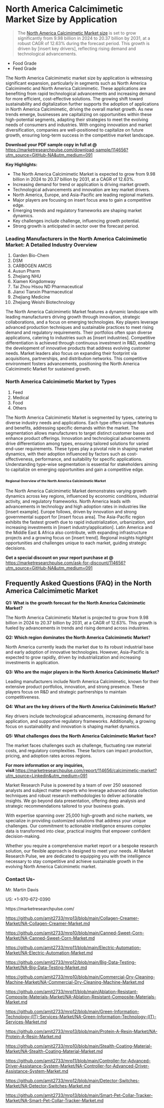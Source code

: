 <h1>North America Calcimimetic Market&nbsp;Size by Application</h1><blockquote><p>The <a href="https://marketresearchpulse.com/download-sample/114656?utm_source=GitHub-NA&amp;utm_medium=091">North America Calcimimetic Market size</a> is set to grow significantly from 9.98 billion in 2024 to 20.37 billion by 2031, at a robust CAGR of 12.63% during the forecast period. This growth is driven by [insert key drivers], reflecting rising demand and technological advancements.</p></blockquote><ul><li>Food Grade<li> Feed Grade</li></ul><p>The North America Calcimimetic market size by application is witnessing significant expansion, particularly in segments such as North America Calcimimetic and North America Calcimimetic. These applications are benefiting from rapid technological advancements and increasing demand for more efficient, cost-effective solutions. The growing shift toward sustainability and digitalization further supports the adoption of applications in North America Calcimimetic, driving the overall market growth. As new trends emerge, businesses are capitalizing on opportunities within these high-potential segments, adapting their strategies to meet the evolving needs of consumers and industries. With ongoing innovation and market diversification, companies are well-positioned to capitalize on future growth, ensuring long-term success in the competitive market landscape.</p><p><strong>Download your PDF sample copy in full at @ </strong><a href="https://marketresearchpulse.com/download-sample/114656?utm_source=GitHub-NA&amp;utm_medium=091">https://marketresearchpulse.com/download-sample/114656?utm_source=GitHub-NA&amp;utm_medium=091</a></p><p><strong>Key Highlights: </strong></p><ul><li>The North America Calcimimetic Market is expected to grow from 9.98 billion in 2024 to 20.37 billion by 2031, at a CAGR of 12.63%.</li><li>Increasing demand for trend or application is driving market growth.</li><li>Technological advancements and innovation are key market drivers.</li><li>North America, Europe, and Asia-Pacific are leading regional markets.</li><li>Major players are focusing on insert focus area to gain a competitive edge.</li><li>Emerging trends and regulatory frameworks are shaping market dynamics.</li><li>Key challenges include challenge, influencing growth potential.</li><li>Strong growth is anticipated in sector over the forecast period.</li></ul><h3>Leading Manufacturers in the North America Calcimimetic Market: A Detailed Industry Overview</h3><ol><li>Garden Bio-Chem</li><li>DSM</li><li>CARBOGEN AMCIS</li><li>Ausun Pharm</li><li>Zhejiang NHU</li><li>Xiamen Kingdomway</li><li>Tai Zhou Hisou ND Pharmaceutical</li><li>Jianxi Tianxin Pharmaceutical</li><li>Zhejiang Medicine</li><li>Zhejiang Weishi Biotechnology</li></ol><div class="flex max-w-full flex-col flex-grow"><div class="min-h-8 text-message flex w-full flex-col items-end gap-2 whitespace-normal break-words [.text-message+&amp;]:mt-5" dir="auto" data-message-author-role="assistant" data-message-id="fd8432e4-4910-450d-b182-61b7bfb0a01f" data-message-model-slug="gpt-4o"><div class="flex w-full flex-col gap-1 empty:hidden first:pt-[3px]"><div class="markdown prose w-full break-words dark:prose-invert light"><p>The North America Calcimimetic Market features a dynamic landscape with leading manufacturers driving growth through innovation, strategic collaborations, and a focus on emerging technologies. Key players leverage advanced production techniques and sustainable practices to meet rising demand and regulatory requirements. Their portfolios often span diverse applications, catering to industries such as [insert industries]. Competitive differentiation is achieved through continuous investment in R&amp;D, enabling the development of innovative products that address evolving customer needs. Market leaders also focus on expanding their footprint via acquisitions, partnerships, and distribution networks. This competitive environment fosters advancements, positioning the North America Calcimimetic Market for sustained growth.</p></div></div></div></div><h3>North America Calcimimetic Market by Types</h3><ol><li>Feed<li> Medical<li> Food<li> Others</li></ol><div class="flex max-w-full flex-col flex-grow"><div class="min-h-8 text-message flex w-full flex-col items-end gap-2 whitespace-normal break-words [.text-message+&amp;]:mt-5" dir="auto" data-message-author-role="assistant" data-message-id="084470be-0bb7-4664-bddf-5156b4f41249" data-message-model-slug="gpt-4o-mini"><div class="flex w-full flex-col gap-1 empty:hidden first:pt-[3px]"><div class="markdown prose w-full break-words dark:prose-invert light"><p>The North America Calcimimetic Market is segmented by types, catering to diverse industry needs and applications. Each type offers unique features and benefits, addressing specific demands within the market. The segmentation allows manufacturers to target distinct customer bases and enhance product offerings. Innovation and technological advancements drive differentiation among types, ensuring tailored solutions for varied end-user requirements. These types play a pivotal role in shaping market dynamics, with their adoption influenced by factors such as cost-effectiveness, performance, and suitability for specific applications. Understanding type-wise segmentation is essential for stakeholders aiming to capitalize on emerging opportunities and gain a competitive edge.</p></div></div></div></div><h3><span style="font-size: 11px;">Regional Overview of the North America Calcimimetic Market</span></h3><div class="flex max-w-full flex-col flex-grow"><div class="min-h-8 text-message flex w-full flex-col items-end gap-2 whitespace-normal break-words [.text-message+&amp;]:mt-5" dir="auto" data-message-author-role="assistant" data-message-id="e9038762-ce64-4e30-91c9-9bd413514231" data-message-model-slug="gpt-4o-mini"><div class="flex w-full flex-col gap-1 empty:hidden first:pt-[3px]"><div class="markdown prose w-full break-words dark:prose-invert light"><p>The North America Calcimimetic Market demonstrates varying growth dynamics across key regions, influenced by economic conditions, industrial activity, and regulatory frameworks. North America leads with advancements in technology and high adoption rates in industries like [insert example]. Europe follows, driven by innovation and strong governmental support for [insert focus area]. The Asia-Pacific region exhibits the fastest growth due to rapid industrialization, urbanization, and increasing investments in [insert industry/application]. Latin America and the Middle East &amp; Africa also contribute, with expanding infrastructure projects and a growing focus on [insert trend]. Regional insights highlight opportunities and challenges unique to each market, guiding strategic decisions.</p></div></div></div></div><p><strong>Get a special discount on your report purchase at @ </strong><a href="https://marketresearchpulse.com/ask-for-discount/114656?utm_source=GitHub-NA&amp;utm_medium=091">https://marketresearchpulse.com/ask-for-discount/114656?utm_source=GitHub-NA&amp;utm_medium=091</a></p><h2>Frequently Asked Questions (FAQ) in the North America Calcimimetic Market</h2><p><strong>Q1: What is the growth forecast for the North America Calcimimetic Market?</strong></p><p>The North America Calcimimetic Market is projected to grow from 9.98 billion in 2024 to 20.37 billion by 2031, at a CAGR of 12.63%. This growth is fueled by advancements in trends and rising demand across industries.</p><p><strong>Q2: Which region dominates the North America Calcimimetic Market?</strong></p><p>North America currently leads the market due to its robust industrial base and early adoption of innovative technologies. However, Asia-Pacific is expected to grow rapidly, driven by industrialization and increasing investments in application.</p><p><strong>Q3: Who are the major players in the North America Calcimimetic Market?</strong></p><p>Leading manufacturers include North America Calcimimetic, known for their extensive product portfolios, innovation, and strong presence. These players focus on R&amp;D and strategic partnerships to maintain competitiveness.</p><p><strong>Q4: What are the key drivers of the North America Calcimimetic Market?</strong></p><p>Key drivers include technological advancements, increasing demand for application, and supportive regulatory frameworks. Additionally, a growing focus on sustainability and innovation is shaping market dynamics.</p><p><strong>Q5: What challenges does the North America Calcimimetic Market face?</strong></p><p>The market faces challenges such as challenge, fluctuating raw material costs, and regulatory complexities. These factors can impact production, pricing, and adoption rates across regions.</p><p><strong>For more information or any inquiries, visit&nbsp;</strong><a href="https://marketresearchpulse.com/report/114656/calcimimetic-market?utm_source=Linkedin&utm_medium=091">https://marketresearchpulse.com/report/114656/calcimimetic-market?utm_source=Linkedin&utm_medium=091</a></p><p>Market Research Pulse is powered by a team of over 250 seasoned analysts and subject matter experts who leverage advanced data collection techniques and robust research methodologies to deliver actionable insights. We go beyond data presentation, offering deep analysis and strategic recommendations tailored to your business goals.</p><p>With expertise spanning over 25,000 high-growth and niche markets, we specialize in providing customized solutions that address your unique challenges. Our commitment to actionable intelligence ensures complex data is transformed into clear, practical insights that empower confident decision-making.</p><p>Whether you require a comprehensive market report or a bespoke research solution, our flexible approach is designed to meet your needs. At Market Research Pulse, we are dedicated to equipping you with the intelligence necessary to stay competitive and achieve sustainable growth in the evolving North America Calcimimetic market.</p><h3><strong>Contact Us-</strong></h3><p>Mr. Martin Davis</p><p>US: +1-970-672-0390</p><p>https://marketresearchpulse.com/</p><p><a href="https://github.com/amit2733/mrp13/blob/main/Collagen-Creamer-Market/NA-Collagen-Creamer-Market.md">https://github.com/amit2733/mrp13/blob/main/Collagen-Creamer-Market/NA-Collagen-Creamer-Market.md</a></p><p><a href="https://github.com/amit2733/mrp10/blob/main/Canned-Sweet-Corn-Market/NA-Canned-Sweet-Corn-Market.md">https://github.com/amit2733/mrp10/blob/main/Canned-Sweet-Corn-Market/NA-Canned-Sweet-Corn-Market.md</a></p><p><a href="https://github.com/amit2733/mrp11/blob/main/Electric-Automation-Market/NA-Electric-Automation-Market.md">https://github.com/amit2733/mrp11/blob/main/Electric-Automation-Market/NA-Electric-Automation-Market.md</a></p><p><a href="https://github.com/amit2733/mrp12/blob/main/Big-Data-Testing-Market/NA-Big-Data-Testing-Market.md">https://github.com/amit2733/mrp12/blob/main/Big-Data-Testing-Market/NA-Big-Data-Testing-Market.md</a></p><p><a href="https://github.com/amit2733/mrp10/blob/main/Commercial-Dry-Cleaning-Machine-Market/NA-Commercial-Dry-Cleaning-Machine-Market.md">https://github.com/amit2733/mrp10/blob/main/Commercial-Dry-Cleaning-Machine-Market/NA-Commercial-Dry-Cleaning-Machine-Market.md</a></p><p><a href="https://github.com/amit2733/mrp11/blob/main/Ablation-Resistant-Composite-Materials-Market/NA-Ablation-Resistant-Composite-Materials-Market.md">https://github.com/amit2733/mrp11/blob/main/Ablation-Resistant-Composite-Materials-Market/NA-Ablation-Resistant-Composite-Materials-Market.md</a></p><p><a href="https://github.com/amit2733/mrp12/blob/main/Green-Information-Technology-(IT)-Services-Market/NA-Green-Information-Technology-(IT)-Services-Market.md">https://github.com/amit2733/mrp12/blob/main/Green-Information-Technology-(IT)-Services-Market/NA-Green-Information-Technology-(IT)-Services-Market.md</a></p><p><a href="https://github.com/amit2733/mrp13/blob/main/Protein-A-Resin-Market/NA-Protein-A-Resin-Market.md">https://github.com/amit2733/mrp13/blob/main/Protein-A-Resin-Market/NA-Protein-A-Resin-Market.md</a></p><p><a href="https://github.com/amit2733/mrp10/blob/main/Stealth-Coating-Material-Market/NA-Stealth-Coating-Material-Market.md">https://github.com/amit2733/mrp10/blob/main/Stealth-Coating-Material-Market/NA-Stealth-Coating-Material-Market.md</a></p><p><a href="https://github.com/amit2733/mrp11/blob/main/Controller-for-Advanced-Driver-Assistance-System-Market/NA-Controller-for-Advanced-Driver-Assistance-System-Market.md">https://github.com/amit2733/mrp11/blob/main/Controller-for-Advanced-Driver-Assistance-System-Market/NA-Controller-for-Advanced-Driver-Assistance-System-Market.md</a></p><p><a href="https://github.com/amit2733/mrp12/blob/main/Detector-Switches-Market/NA-Detector-Switches-Market.md">https://github.com/amit2733/mrp12/blob/main/Detector-Switches-Market/NA-Detector-Switches-Market.md</a></p><p><a href="https://github.com/amit2733/mrp13/blob/main/Smart-Pet-Collar-Tracker-Market/NA-Smart-Pet-Collar-Tracker-Market.md">https://github.com/amit2733/mrp13/blob/main/Smart-Pet-Collar-Tracker-Market/NA-Smart-Pet-Collar-Tracker-Market.md</a></p>
